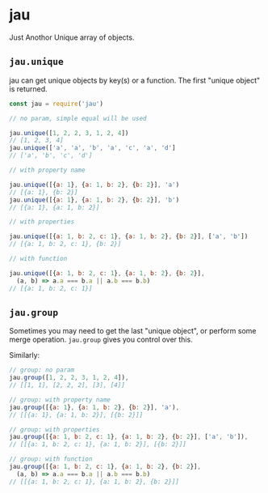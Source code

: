 # jau

Just Anothor Unique array of objects.

## `jau.unique`

jau can get unique objects by key(s) or a function. The first "unique object" is returned.

```js
const jau = require('jau')

// no param, simple equal will be used

jau.unique([1, 2, 2, 3, 1, 2, 4])
// [1, 2, 3, 4]
jau.unique(['a', 'a', 'b', 'a', 'c', 'a', 'd']
// ['a', 'b', 'c', 'd']

// with property name

jau.unique([{a: 1}, {a: 1, b: 2}, {b: 2}], 'a')
// [{a: 1}, {b: 2}]
jau.unique([{a: 1}, {a: 1, b: 2}, {b: 2}], 'b')
// [{a: 1}, {a: 1, b: 2}]

// with properties

jau.unique([{a: 1, b: 2, c: 1}, {a: 1, b: 2}, {b: 2}], ['a', 'b'])
// [{a: 1, b: 2, c: 1}, {b: 2}]

// with function

jau.unique([{a: 1, b: 2, c: 1}, {a: 1, b: 2}, {b: 2}], 
  (a, b) => a.a === b.a || a.b === b.b)
// [{a: 1, b: 2, c: 1}]
```

## `jau.group`

Sometimes you may need to get the last "unique object", or perform some merge operation. `jau.group` gives you control over this.

Similarly:

```js
// group: no param
jau.group([1, 2, 2, 3, 1, 2, 4]),
// [[1, 1], [2, 2, 2], [3], [4]]

// group: with property name
jau.group([{a: 1}, {a: 1, b: 2}, {b: 2}], 'a'),
// [[{a: 1}, {a: 1, b: 2}], [{b: 2}]]

// group: with properties
jau.group([{a: 1, b: 2, c: 1}, {a: 1, b: 2}, {b: 2}], ['a', 'b']),
// [[{a: 1, b: 2, c: 1}, {a: 1, b: 2}], [{b: 2}]]

// group: with function
jau.group([{a: 1, b: 2, c: 1}, {a: 1, b: 2}, {b: 2}],
  (a, b) => a.a === b.a || a.b === b.b)
// [[{a: 1, b: 2, c: 1}, {a: 1, b: 2}, {b: 2}]]
```
